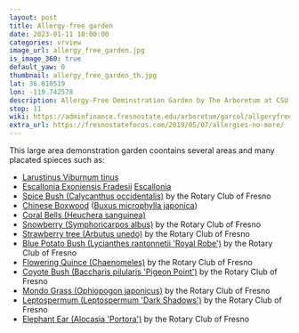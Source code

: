 ```yaml
---
layout: post
title: Allergy-free garden
date: 2023-01-11 10:00:00
categories: vrview
image_url: allergy_free_garden.jpg
is_image_360: true
default_yaw: 0
thumbnail: allergy_free_garden_th.jpg
lat: 36.810519
lon: -119.742578
description: Allergy-Free Deminstration Garden by The Arboretum at CSU Fresno
stop: 11
wiki: https://adminfinance.fresnostate.edu/arboretum/garcol/allgeryfree.html
extra_url: https://fresnostatefocus.com/2019/05/07/allergies-no-more/
---
```

This large area demonstration garden coontains several areas and many placated spieces such as:
* [Larustinus Viburnum tinus](https://en.wikipedia.org/wiki/Viburnum_tinus)
* [Escallonia Exoniensis Fradesii](https://www.monrovia.com/pink-princess-escallonia.html) [Escallonia](https://www.tynursery.com/plant-library/woody-ornamentals/escallonia-x-exoniensis-fradesii/)
* [Spice Bush (Calycanthus occidentalis)](https://en.wikipedia.org/wiki/Calycanthus_occidentalis) by the Rotary Club of Fresno
* [Chinese Boxwood](https://en.wikipedia.org/wiki/Buxus_microphylla) ([Buxus microphylla japonica](https://www.gardenia.net/plant/buxus-microphylla-var-japonica-green-beauty))
* [Coral Bells (Heuchera sanguinea)](https://en.wikipedia.org/wiki/Heuchera_sanguinea)
* [Snowberry (Symphoricarpos albus)](https://en.wikipedia.org/wiki/Symphoricarpos_albus) by the Rotary Club of Fresno
* [Strawberry tree (Arbutus unedo)](https://en.wikipedia.org/wiki/Arbutus_unedo) by the Rotary Club of Fresno
* [Blue Potato Bush (Lycianthes rantonnetii 'Royal Robe')](https://en.wikipedia.org/wiki/Lycianthes_rantonnetii) by the Rotary Club of Fresno
* [Flowering Quince (Chaenomeles)](https://en.wikipedia.org/wiki/Chaenomeles) by the Rotary Club of Fresno
* [Coyote Bush (Baccharis pilularis 'Pigeon Point')](https://en.wikipedia.org/wiki/Baccharis_pilularis) by the Rotary Club of Fresno
* [Mondo Grass (Ophiopogon japonicus)](https://en.wikipedia.org/wiki/Ophiopogon_japonicus) by the Rotary Club of Fresno
* [Leptospermum (Leptospermum 'Dark Shadows')](https://en.wikipedia.org/wiki/Leptospermum) by the Rotary Club of Fresno
* [Elephant Ear (Alocasia 'Portora')](https://en.wikipedia.org/wiki/Alocasia) by the Rotary Club of Fresno
